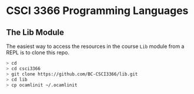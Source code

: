 # CSCI 3366 Programming Languages

## The Lib Module

The easiest way to access the resources in the course `Lib` module from a
REPL is to clone this repo.

```bash
> cd
> cd csci3366
> git clone https://github.com/BC-CSCI3366/lib.git
> cd lib
> cp ocamlinit ~/.ocamlinit
```
